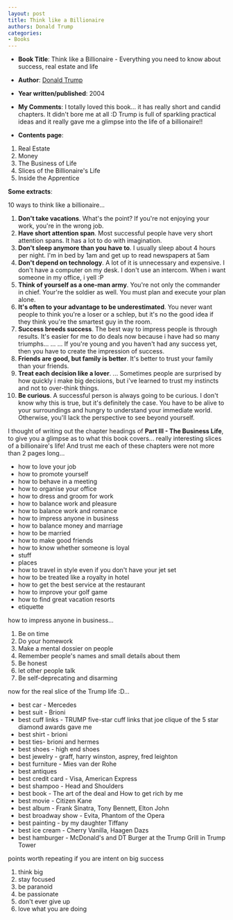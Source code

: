 ```yaml
---
layout: post
title: Think like a Billionaire
authors: Donald Trump
categories:
- Books
---
```



- **Book Title**: Think like a Billionaire - Everything you need to know about success, real estate and life
- **Author**: [Donald Trump](http://en.wikipedia.org/wiki/Donald_Trump)
- **Year written/published**: 2004
- **My Comments**: I totally loved this book... it has really short and candid chapters. It didn't bore me at all :D Trump is full of sparkling practical ideas and it really gave me a glimpse into the life of a billionaire!!

- **Contents page**:

1. Real Estate
2. Money
3. The Business of Life
4. Slices of the Billionaire's Life
5. Inside the Apprentice

**Some extracts**:

10 ways to think like a billionaire...

1. **Don't take vacations**. What's the point? If you're not enjoying your work, you're in the wrong job.
2. **Have short attention span**. Most successful people have very short attention spans. It has a lot to do with imagination.
3. **Don't sleep anymore than you have to**. I usually sleep about 4 hours per night. I'm in bed by 1am and get up to read newspapers at 5am
4. **Don't depend on technology**. A lot of it is unnecessary and expensive. I don't have a computer on my desk. I don't use an intercom. When i want someone in my office, i yell :P
5. **Think of yourself as a one-man army**. You're not only the commander in chief. Your're the soldier as well. You must plan and execute your plan alone.
6. **It's often to your advantage to be underestimated**. You never want people to think you're a loser or a schlep, but it's no the good idea if they think you're the smartest guy in the room.
7. **Success breeds success**. The best way to impress people is through results. It's easier for me to do deals now because i have had so many triumphs... ... ... If you're young and you haven't had any success yet, then you have to create the impression of success.
8. **Friends are good, but family is better**. It's better to trust your family than your friends.
9. **Treat each decision like a lover**. ... Sometimes people are surprised by how quickly i make big decisions, but i've learned to trust my instincts and not to over-think things.
10. **Be curious**. A successful person is always going to be curious. I don't know why this is true, but it's definitely the case. You have to be alive to your surroundings and hungry to understand your immediate world. Otherwise, you'll lack the perspective to see beyond yourself.

I thought of writing out the chapter headings of **Part III - The Business Life**, to give you a glimpse as to what this book covers... really interesting slices of a billionaire's life! And trust me each of these chapters were not more than 2 pages long...

- how to love your job
- how to promote yourself
- how to behave in a meeting
- how to organise your office
- how to dress and groom for work
- how to balance work and pleasure
- how to balance work and romance
- how to impress anyone in business
- how to balance money and marriage
- how to be married
- how to make good friends
- how to know whether someone is loyal
- stuff
- places
- how to travel in style even if you don't have your jet set
- how to be treated like a royalty in hotel
- how to get the best service at the restaurant
- how to improve your golf game
- how to find great vacation resorts
- etiquette

how to impress anyone in business...

1. Be on time
2. Do your homework
3. Make a mental dossier on people
4. Remember people's names and small details about them
5. Be honest
6. let other people talk
7. Be self-deprecating and disarming

now for the real slice of the Trump life :D...

- best car - Mercedes
- best suit - Brioni
- best cuff links - TRUMP five-star cuff links that joe clique of the 5 star diamond awards gave me
- best shirt - brioni
- best ties- brioni and hermes
- best shoes - high end shoes
- best jewelry - graff, harry winston, asprey, fred leighton
- best furniture - Mies van der Rohe
- best antiques
- best credit card - Visa, American Express
- best shampoo - Head and Shoulders
- best book - The art of the deal and How to get rich by me
- best movie - Citizen Kane
- best album - Frank Sinatra, Tony Bennett, Elton John
- best broadway show - Evita, Phantom of the Opera
- best painting - by my daughter Tiffany
- best ice cream - Cherry Vanilla, Haagen Dazs
- best hamburger - McDonald's and DT Burger at the Trump Grill in Trump Tower

points worth repeating if you are intent on big success

1. think big
2. stay focused
3. be paranoid
4. be passionate
5. don't ever give up
6. love what you are doing
